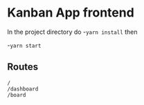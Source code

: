 # Kanban App frontend

In the project directory do
-`yarn install` then

-`yarn start`

## Routes
```
/
/dashboard
/board

```

